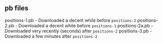 ## pb files

positions-1.pb - Downloaded a decent while before `positions-2`
positions-2.pb - Downloaded a decent while before `positions-1`
positions-2a.pb - Downloaded very recently (seconds) after `positions-2`
positions-3.pb - Downloaded a few minutes after `positions-2`
